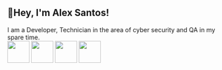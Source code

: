 <div>
  <h2>📌Hey, I'm Alex Santos! </h2>
I am a Developer, Technician in the area of cyber security and QA in my spare time.
<div> 
  <img src=https://img.icons8.com/?size=100&id=13441&format=png&color=000000 width="50"/>
  <img src=https://img.icons8.com/?size=100&id=108784&format=png&color=000000 width="50"/>
  <img src=https://img.icons8.com/?size=100&id=qGUfLiYi1bRN&format=png&color=000000 width="50"/>
  <img src=https://img.icons8.com/?size=100&id=lJZ16p1saeUT&format=png&color=000000 width="50"/>
</div>
